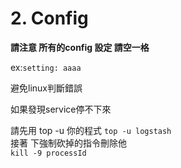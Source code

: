 # 2. Config

**請注意 所有的config 設定 請空一格**

ex:`setting: aaaa`

避免linux判斷錯誤

如果發現service停不下來

請先用
top -u 你的程式
`top -u logstash`   
接著 下強制砍掉的指令刪除他   
`kill -9 processId`
